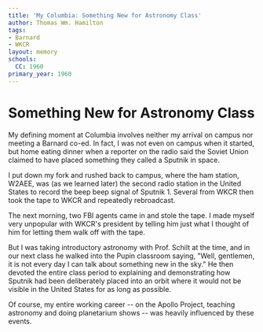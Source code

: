 ```yaml
---
title: 'My Columbia: Something New for Astronomy Class'
author: Thomas Wm. Hamilton
tags:
- Barnard
- WKCR
layout: memory
schools:
  CC: 1960
primary_year: 1960
---
```

# Something New for Astronomy Class

My defining moment at Columbia involves neither my arrival on campus nor meeting a Barnard co-ed.  In fact, I was not even on campus when it started, but home eating dinner when a reporter on the radio said the Soviet Union claimed to have placed something they called a Sputnik in space.

I put down my fork and rushed back to campus, where the ham station, W2AEE, was (as we learned later) the second radio station in the United States to record the beep beep signal of Sputnik 1.  Several from WKCR then took the tape to WKCR and repeatedly rebroadcast.

The next morning, two FBI agents came in and stole the tape.  I made myself very unpopular with WKCR's president by telling him just what I thought of him for letting them walk off with the tape.

But I was taking introductory astronomy with Prof. Schilt at the time, and in our next class he walked into the Pupin classroom saying, "Well, gentlemen, it is not every day I can talk about something new in the sky."  He then devoted the entire class period to explaining and demonstrating how Sputnik had been deliberately placed into an orbit where it would not be visible in the United States for as long as possible.

Of course, my entire working career -- on the Apollo Project, teaching astronomy and doing planetarium shows -- was heavily influenced by these events.
